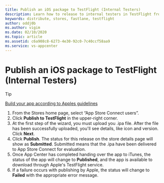 ```yaml
---
title: Publish an iOS package to TestFlight (Internal Testers)
description: Learn how to release to internal testers in TestFlight from App Center
keywords: distribute, stores, fastlane, testflight
author: oddj0b
ms.author: vigim
ms.date: 02/10/2020
ms.topic: article
ms.assetid: c6a908c8-6273-4e30-92c0-7c40ccf58aa9
ms.service: vs-appcenter
---
```


# Publish an iOS package to TestFlight (Internal Testers)

> [!TIP]
> [Build your app according to Apples guidelines](https://developer.apple.com/app-store/submissions/)

1. From the Stores home page, select “App Store Connect users”.
2. Click **Publish to TestFlight** in the upper-right corner.
3. At the first step of the wizard, you must upload you .ipa file. After the file has been successfully uploaded, you'll see details, like icon and version. Click **Next**.
4. Click **Publish**. The status for this release on the store details page will show as **Submitted**. Submitted means that the .ipa have been delivered to App Store Connect for evaluation.
5. Once App Center has completed handing over the app to iTunes, the status of the app will change to **Published**, and the app is available to download through Apple's TestFlight service.
6. If a failure occurs with publishing by Apple, the status will change to **Failed** with the appropriate error message.
